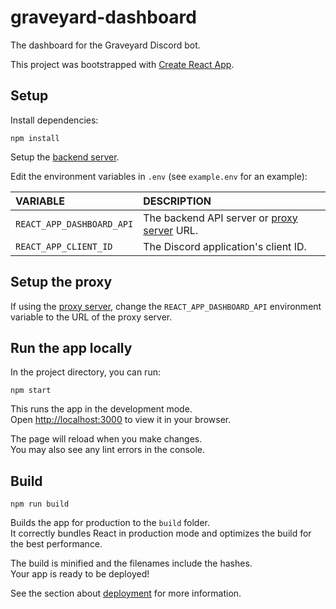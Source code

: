 # graveyard-dashboard

The dashboard for the Graveyard Discord bot.

This project was bootstrapped with [Create React App](https://github.com/facebook/create-react-app).

## Setup

Install dependencies:

```
npm install
```

Setup the [backend server](https://github.com/Graveyard-Dev/graveyard-dashboard-api).

Edit the environment variables in `.env` (see `example.env` for an example):

| VARIABLE | DESCRIPTION |
| :-- | :-- |
| `REACT_APP_DASHBOARD_API` | The backend API server or [proxy server](https://github.com/Graveyard-Dev/graveyard-dashboard-proxy) URL. |
| `REACT_APP_CLIENT_ID` | The Discord application's client ID. |

## Setup the proxy

If using the [proxy server](https://github.com/Graveyard-Dev/graveyard-dashboard-proxy), change the `REACT_APP_DASHBOARD_API` environment variable to the URL of the proxy server.

## Run the app locally

In the project directory, you can run:

```
npm start
```

This runs the app in the development mode.\
Open [http://localhost:3000](http://localhost:3000) to view it in your browser.

The page will reload when you make changes.\
You may also see any lint errors in the console.

## Build

```
npm run build
```

Builds the app for production to the `build` folder.\
It correctly bundles React in production mode and optimizes the build for the best performance.

The build is minified and the filenames include the hashes.\
Your app is ready to be deployed!

See the section about [deployment](https://facebook.github.io/create-react-app/docs/deployment) for more information.
